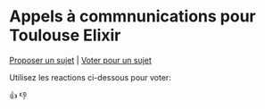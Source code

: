 # Appels à commnunications pour Toulouse Elixir

[Proposer un sujet](https://github.com/elixir-toulouse/elixir-toulouse-cfp/issues/new) | [Voter pour un sujet](https://github.com/elixir-toulouse/elixir-toulouse-cfp/issues)

Utilisez les reactions ci-dessous pour voter:

:+1: :-1: 
